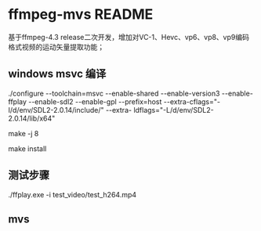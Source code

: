 ffmpeg-mvs README
=============

基于ffmpeg-4.3 release二次开发，增加对VC-1、Hevc、vp6、vp8、vp9编码格式视频的运动矢量提取功能；

## windows msvc 编译
  ./configure --toolchain=msvc --enable-shared --enable-version3 --enable-ffplay --enable-sdl2 --enable-gpl --prefix=host --extra-cflags="-I/d/env/SDL2-2.0.14/include/" --extra-   ldflags="-L/d/env/SDL2-2.0.14/lib/x64"  
  
  make -j 8
  
  make install

## 测试步骤
  ./ffplay.exe -i test_video/test_h264.mp4

## mvs
